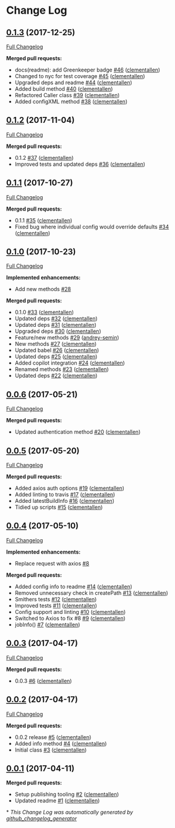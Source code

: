 # Change Log

## [0.1.3](https://github.com/clementallen/smithers/tree/0.1.3) (2017-12-25)

[Full Changelog](https://github.com/clementallen/smithers/compare/0.1.2...0.1.3)

**Merged pull requests:**

- docs\(readme\): add Greenkeeper badge [\#46](https://github.com/clementallen/smithers/pull/46) ([clementallen](https://github.com/clementallen))
- Changed to nyc for test coverage [\#45](https://github.com/clementallen/smithers/pull/45) ([clementallen](https://github.com/clementallen))
- Upgraded deps and readme [\#44](https://github.com/clementallen/smithers/pull/44) ([clementallen](https://github.com/clementallen))
- Added build method [\#40](https://github.com/clementallen/smithers/pull/40) ([clementallen](https://github.com/clementallen))
- Refactored Caller class [\#39](https://github.com/clementallen/smithers/pull/39) ([clementallen](https://github.com/clementallen))
- Added configXML method [\#38](https://github.com/clementallen/smithers/pull/38) ([clementallen](https://github.com/clementallen))

## [0.1.2](https://github.com/clementallen/smithers/tree/0.1.2) (2017-11-04)
[Full Changelog](https://github.com/clementallen/smithers/compare/0.1.1...0.1.2)

**Merged pull requests:**

- 0.1.2 [\#37](https://github.com/clementallen/smithers/pull/37) ([clementallen](https://github.com/clementallen))
- Improved tests and updated deps [\#36](https://github.com/clementallen/smithers/pull/36) ([clementallen](https://github.com/clementallen))

## [0.1.1](https://github.com/clementallen/smithers/tree/0.1.1) (2017-10-27)
[Full Changelog](https://github.com/clementallen/smithers/compare/0.1.0...0.1.1)

**Merged pull requests:**

- 0.1.1 [\#35](https://github.com/clementallen/smithers/pull/35) ([clementallen](https://github.com/clementallen))
- Fixed bug where individual config would override defaults [\#34](https://github.com/clementallen/smithers/pull/34) ([clementallen](https://github.com/clementallen))

## [0.1.0](https://github.com/clementallen/smithers/tree/0.1.0) (2017-10-23)
[Full Changelog](https://github.com/clementallen/smithers/compare/0.0.6...0.1.0)

**Implemented enhancements:**

- Add new methods [\#28](https://github.com/clementallen/smithers/issues/28)

**Merged pull requests:**

- 0.1.0 [\#33](https://github.com/clementallen/smithers/pull/33) ([clementallen](https://github.com/clementallen))
- Updated deps [\#32](https://github.com/clementallen/smithers/pull/32) ([clementallen](https://github.com/clementallen))
- Updated deps [\#31](https://github.com/clementallen/smithers/pull/31) ([clementallen](https://github.com/clementallen))
- Upgraded deps [\#30](https://github.com/clementallen/smithers/pull/30) ([clementallen](https://github.com/clementallen))
- Feature/new methods [\#29](https://github.com/clementallen/smithers/pull/29) ([andrey-semin](https://github.com/andrey-semin))
- New methods [\#27](https://github.com/clementallen/smithers/pull/27) ([clementallen](https://github.com/clementallen))
- Updated babel [\#26](https://github.com/clementallen/smithers/pull/26) ([clementallen](https://github.com/clementallen))
- Updated deps [\#25](https://github.com/clementallen/smithers/pull/25) ([clementallen](https://github.com/clementallen))
- Added copilot integration [\#24](https://github.com/clementallen/smithers/pull/24) ([clementallen](https://github.com/clementallen))
- Renamed methods [\#23](https://github.com/clementallen/smithers/pull/23) ([clementallen](https://github.com/clementallen))
- Updated deps [\#22](https://github.com/clementallen/smithers/pull/22) ([clementallen](https://github.com/clementallen))

## [0.0.6](https://github.com/clementallen/smithers/tree/0.0.6) (2017-05-21)
[Full Changelog](https://github.com/clementallen/smithers/compare/0.0.5...0.0.6)

**Merged pull requests:**

- Updated authentication method [\#20](https://github.com/clementallen/smithers/pull/20) ([clementallen](https://github.com/clementallen))

## [0.0.5](https://github.com/clementallen/smithers/tree/0.0.5) (2017-05-20)
[Full Changelog](https://github.com/clementallen/smithers/compare/0.0.4...0.0.5)

**Merged pull requests:**

- Added axios auth options [\#19](https://github.com/clementallen/smithers/pull/19) ([clementallen](https://github.com/clementallen))
- Added linting to travis [\#17](https://github.com/clementallen/smithers/pull/17) ([clementallen](https://github.com/clementallen))
- Added latestBuildInfo [\#16](https://github.com/clementallen/smithers/pull/16) ([clementallen](https://github.com/clementallen))
- Tidied up scripts [\#15](https://github.com/clementallen/smithers/pull/15) ([clementallen](https://github.com/clementallen))

## [0.0.4](https://github.com/clementallen/smithers/tree/0.0.4) (2017-05-10)
[Full Changelog](https://github.com/clementallen/smithers/compare/0.0.3...0.0.4)

**Implemented enhancements:**

- Replace request with axios [\#8](https://github.com/clementallen/smithers/issues/8)

**Merged pull requests:**

- Added config info to readme [\#14](https://github.com/clementallen/smithers/pull/14) ([clementallen](https://github.com/clementallen))
- Removed unnecessary check in createPath [\#13](https://github.com/clementallen/smithers/pull/13) ([clementallen](https://github.com/clementallen))
- Smithers tests [\#12](https://github.com/clementallen/smithers/pull/12) ([clementallen](https://github.com/clementallen))
- Improved tests [\#11](https://github.com/clementallen/smithers/pull/11) ([clementallen](https://github.com/clementallen))
- Config support and linting [\#10](https://github.com/clementallen/smithers/pull/10) ([clementallen](https://github.com/clementallen))
- Switched to Axios to fix \#8 [\#9](https://github.com/clementallen/smithers/pull/9) ([clementallen](https://github.com/clementallen))
- jobInfo\(\) [\#7](https://github.com/clementallen/smithers/pull/7) ([clementallen](https://github.com/clementallen))

## [0.0.3](https://github.com/clementallen/smithers/tree/0.0.3) (2017-04-17)
[Full Changelog](https://github.com/clementallen/smithers/compare/0.0.2...0.0.3)

**Merged pull requests:**

- 0.0.3 [\#6](https://github.com/clementallen/smithers/pull/6) ([clementallen](https://github.com/clementallen))

## [0.0.2](https://github.com/clementallen/smithers/tree/0.0.2) (2017-04-17)
[Full Changelog](https://github.com/clementallen/smithers/compare/0.0.1...0.0.2)

**Merged pull requests:**

- 0.0.2 release [\#5](https://github.com/clementallen/smithers/pull/5) ([clementallen](https://github.com/clementallen))
- Added info method [\#4](https://github.com/clementallen/smithers/pull/4) ([clementallen](https://github.com/clementallen))
- Initial class [\#3](https://github.com/clementallen/smithers/pull/3) ([clementallen](https://github.com/clementallen))

## [0.0.1](https://github.com/clementallen/smithers/tree/0.0.1) (2017-04-11)
**Merged pull requests:**

- Setup publishing tooling [\#2](https://github.com/clementallen/smithers/pull/2) ([clementallen](https://github.com/clementallen))
- Updated readme [\#1](https://github.com/clementallen/smithers/pull/1) ([clementallen](https://github.com/clementallen))



\* *This Change Log was automatically generated by [github_changelog_generator](https://github.com/skywinder/Github-Changelog-Generator)*
